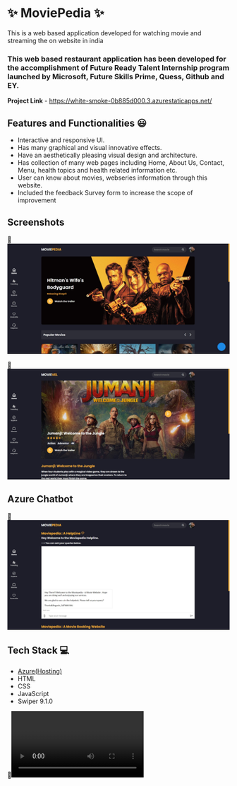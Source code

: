# ✨ MoviePedia ✨

This is a web based application developed for watching movie and streaming the on website in india

### This web based restaurant application has been developed for the accomplishment of Future Ready Talent Internship program launched by Microsoft, Future Skills Prime, Quess, Github and EY.


**Project Link** - https://white-smoke-0b885d000.3.azurestaticapps.net/


## Features and Functionalities 😃

- Interactive and responsive UI.
- Has many graphical and visual innovative effects.
- Have an aesthetically pleasing visual design and architecture.
- Has collection of many web pages including Home, About Us, Contact, Menu, health topics and health related information etc.
- User can know about movies, webseries information through this website.
- Included the feedback Survey form to increase the scope of improvement 

## Screenshots

 📸![image1](https://github.com/stymrj/FRT-Project/blob/3c073f2bc7c9b023c61f28ceecc5a4b525d2a282/assets/image1.jpg)

 📸![image2](https://github.com/stymrj/FRT-Project/blob/3c073f2bc7c9b023c61f28ceecc5a4b525d2a282/assets/image2.jpg)
 
## Azure Chatbot

 📸![image3](https://github.com/stymrj/FRT-Project/blob/3c073f2bc7c9b023c61f28ceecc5a4b525d2a282/assets/image3.jpg)

## Tech Stack 💻

- [Azure(Hosting)](https://azure.microsoft.com/en-in/features/azure-portal/)
- HTML
- CSS
- JavaScript
- Swiper 9.1.0

 📸![project_overview](https://github.com/stymrj/FRT-Project/blob/3c073f2bc7c9b023c61f28ceecc5a4b525d2a282/assets/project_overview.mp4)
